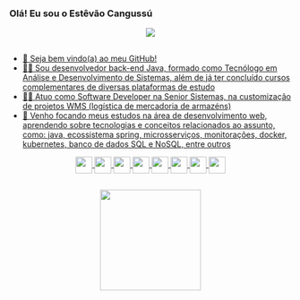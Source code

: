 ### Olá! Eu sou o Estêvão Cangussú

<div align="center">
  <a href="https://www.linkedin.com/in/estevao-hc-souza/"><img src="https://img.shields.io/badge/LinkedIn-0077B5?style=for-the-badge&logo=linkedin&logoColor=white">
</div>

##

- 👋 Seja bem vindo(a) ao meu GitHub!
- 👨‍🎓 Sou desenvolvedor back-end Java, formado como Tecnólogo em Análise e Desenvolvimento de Sistemas, além de já ter concluído cursos complementares de diversas plataformas de estudo
- 👨‍💻 Atuo como Software Developer na Senior Sistemas, na customização de projetos WMS (logística de mercadoria de armazéns)
- 🌱 Venho focando meus estudos na área de desenvolvimento web, aprendendo sobre tecnologias e conceitos relacionados ao assunto, como: java, ecossistema spring, microsserviços, monitorações, docker, kubernetes, banco de dados SQL e NoSQL, entre outros

<div align="center">
  <img align="center" height="30" src="https://cdn.jsdelivr.net/gh/devicons/devicon/icons/ubuntu/ubuntu-plain.svg" />   
  <img align="center" height="30" src="https://cdn.jsdelivr.net/gh/devicons/devicon/icons/java/java-original.svg" />
  <img align="center" height="30" src="https://cdn.jsdelivr.net/gh/devicons/devicon/icons/spring/spring-original.svg" />
  <img align="center" height="30" src="https://cdn.jsdelivr.net/gh/devicons/devicon/icons/intellij/intellij-original.svg" /> 
  <img align="center" height="30" src="https://cdn.jsdelivr.net/gh/devicons/devicon/icons/postgresql/postgresql-original.svg" />          
  <img align="center" height="30" src="https://cdn.jsdelivr.net/gh/devicons/devicon/icons/mongodb/mongodb-original.svg" />
  <img align="center" height="30" src="https://cdn.jsdelivr.net/gh/devicons/devicon/icons/kubernetes/kubernetes-plain.svg" />   
  <img align="center" height="30" src="https://cdn.jsdelivr.net/gh/devicons/devicon/icons/docker/docker-original.svg" />                        
</div>

##

<div align="center">
  <a href="https://github.com/ecangussu">
  <img height="180em" src="https://github-readme-stats.vercel.app/api/top-langs/?username=ecangussu&layout=compact&theme=dark"/>
</div>
